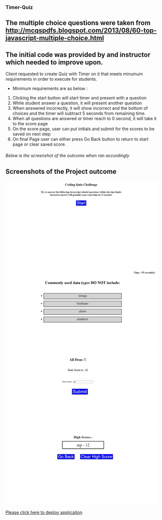 ### Timer-Quiz

## The multiple choice questions were taken from http://mcqspdfs.blogspot.com/2013/08/60-top-javascript-multiple-choice.html 

## The initial code was provided by and instructor which needed to improve upon.

Client requested to create Quiz with Timer on it that meets minumum requirements in order to execute for students. 

* Minimum requirements are as below  : 

1. Clicking the start button will start timer and present with a question
1. While student answer a question, it will present another question
1. When answered incorrectly, it will show incorrect and the bottom of choices and the timer will subtract 5 seconds from remaining time.
1. When all questions are answred or timer reach to 0 second, it will take it to the score page
1. On the score page, user can put initials and submit for the scores to be saved on next step
1. On final Page user can either press Go Back button to return to start page or clear saved score.


###### Below is the screenshot of the outcome when ran accordingly  

## Screenshots of the Project outcome ## 

![Screenshot of web page](assets/images/start.JPG)
![Screenshot of web page](assets/images/question.JPG)
![Screenshot of web page](assets/images/score.JPG)
![Screenshot of web page](assets/images/final.JPG)


[Please click here to deploy application](https://miraj00.github.io/Timer-Quiz/)
